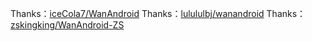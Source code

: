 Thanks：[iceCola7/WanAndroid](https://github.com/iceCola7/WanAndroid)
Thanks：[lulululbj/wanandroid](https://github.com/lulululbj/wanandroid)
Thanks：[zskingking/WanAndroid-ZS](https://github.com/zskingking/WanAndroid-ZS)
